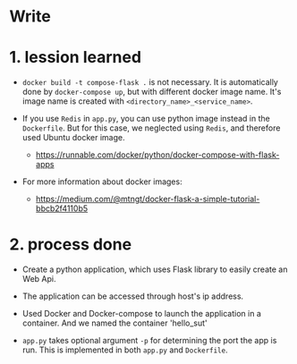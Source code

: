 # Write

# 1. lession learned

- `docker build -t compose-flask .` is not necessary. It is automatically done by `docker-compose up`, but with different docker image name. It's image name is created with `<directory_name>_<service_name>`.

- If you use `Redis` in `app.py`, you can use python image instead in the `Dockerfile`. But for this case, we neglected using `Redis`, and therefore used Ubuntu docker image.
	- https://runnable.com/docker/python/docker-compose-with-flask-apps

- For more information about docker images:
	- https://medium.com/@mtngt/docker-flask-a-simple-tutorial-bbcb2f4110b5

# 2. process done

- Create a python application, which uses Flask library to easily create an Web Api.

- The application can be accessed through host's ip address.

- Used Docker and Docker-compose to launch the application in a container. And we named the container 'hello_sut'

- `app.py` takes optional argument `-p` for determining the port the app is run. This is implemented in both `app.py` and `Dockerfile`.

